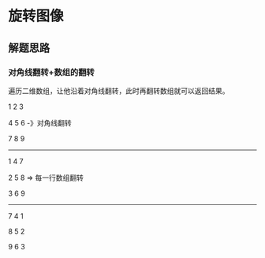 # 旋转图像

## 解题思路

### 对角线翻转+数组的翻转

遍历二维数组，让他沿着对角线翻转，此时再翻转数组就可以返回结果。

1 2 3

4 5 6 -》对角线翻转

7 8 9

---

1 4 7

2 5 8 => 每一行数组翻转

3 6 9

---

7 4 1

8 5 2

9 6 3
